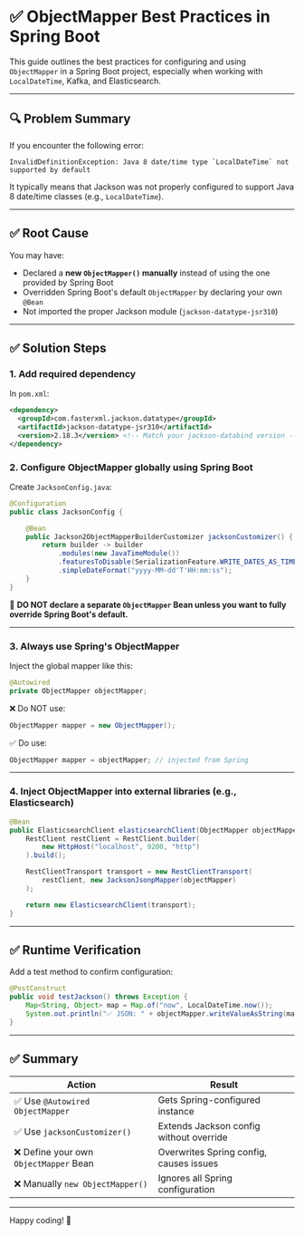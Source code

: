 # ✅ ObjectMapper Best Practices in Spring Boot

This guide outlines the best practices for configuring and using `ObjectMapper` in a Spring Boot project, especially when working with `LocalDateTime`, Kafka, and Elasticsearch.

---

## 🔍 Problem Summary

If you encounter the following error:

```
InvalidDefinitionException: Java 8 date/time type `LocalDateTime` not supported by default
```

It typically means that Jackson was not properly configured to support Java 8 date/time classes (e.g., `LocalDateTime`).

---

## ✅ Root Cause

You may have:

- Declared a **new `ObjectMapper()` manually** instead of using the one provided by Spring Boot
- Overridden Spring Boot's default `ObjectMapper` by declaring your own `@Bean`
- Not imported the proper Jackson module (`jackson-datatype-jsr310`)

---

## ✅ Solution Steps

### 1. Add required dependency

In `pom.xml`:

```xml
<dependency>
  <groupId>com.fasterxml.jackson.datatype</groupId>
  <artifactId>jackson-datatype-jsr310</artifactId>
  <version>2.18.3</version> <!-- Match your jackson-databind version -->
</dependency>
```

### 2. Configure ObjectMapper globally using Spring Boot

Create `JacksonConfig.java`:

```java
@Configuration
public class JacksonConfig {

    @Bean
    public Jackson2ObjectMapperBuilderCustomizer jacksonCustomizer() {
        return builder -> builder
            .modules(new JavaTimeModule())
            .featuresToDisable(SerializationFeature.WRITE_DATES_AS_TIMESTAMPS)
            .simpleDateFormat("yyyy-MM-dd'T'HH:mm:ss");
    }
}
```

📌 **DO NOT declare a separate `ObjectMapper` Bean unless you want to fully override Spring Boot's default.**

---

### 3. Always use Spring's ObjectMapper

Inject the global mapper like this:

```java
@Autowired
private ObjectMapper objectMapper;
```

❌ Do NOT use:

```java
ObjectMapper mapper = new ObjectMapper();
```

✅ Do use:

```java
ObjectMapper mapper = objectMapper; // injected from Spring
```

---

### 4. Inject ObjectMapper into external libraries (e.g., Elasticsearch)

```java
@Bean
public ElasticsearchClient elasticsearchClient(ObjectMapper objectMapper) {
    RestClient restClient = RestClient.builder(
        new HttpHost("localhost", 9200, "http")
    ).build();

    RestClientTransport transport = new RestClientTransport(
        restClient, new JacksonJsonpMapper(objectMapper)
    );

    return new ElasticsearchClient(transport);
}
```

---

## ✅ Runtime Verification

Add a test method to confirm configuration:

```java
@PostConstruct
public void testJackson() throws Exception {
    Map<String, Object> map = Map.of("now", LocalDateTime.now());
    System.out.println("✅ JSON: " + objectMapper.writeValueAsString(map));
}
```

---

## ✅ Summary

| Action                                | Result                                  |
|---------------------------------------|-----------------------------------------|
| ✅ Use `@Autowired ObjectMapper`      | Gets Spring-configured instance         |
| ✅ Use `jacksonCustomizer()`          | Extends Jackson config without override |
| ❌ Define your own `ObjectMapper` Bean| Overwrites Spring config, causes issues |
| ❌ Manually `new ObjectMapper()`      | Ignores all Spring configuration        |

---
Happy coding! 🎉

